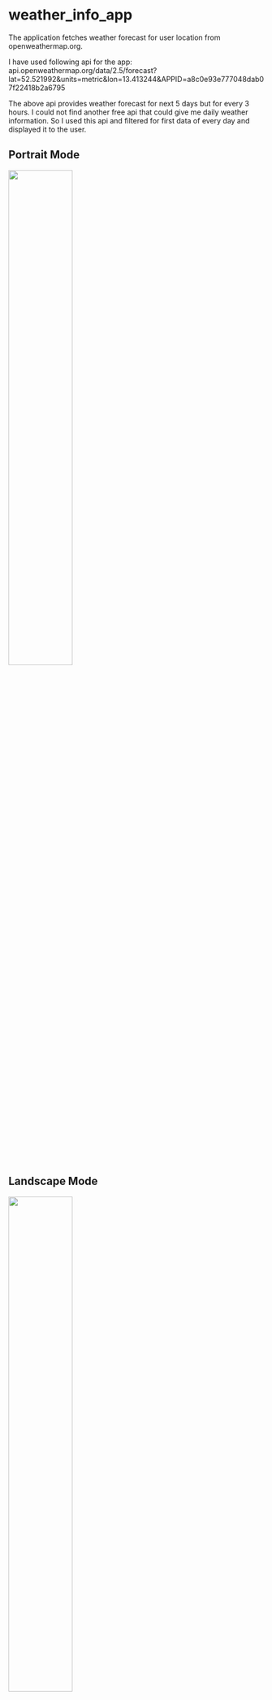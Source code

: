 # weather_info_app

The application fetches weather forecast for user location from openweathermap.org.

I have used following api for the app:
api.openweathermap.org/data/2.5/forecast?lat=52.521992&units=metric&lon=13.413244&APPID=a8c0e93e777048dab07f22418b2a6795

The above api provides weather forecast for next 5 days but for every 3 hours. I could not find another free api that could give me daily weather information.
So I used this api and filtered for first data of every day and displayed it to the user.

## Portrait Mode
<img src="https://github.com/dearestpankaj/weatherInfo/assets/987922/e2d0a50d-97cb-4b7a-a5cf-d1e72c7c3e66" width=50% height=50%>

## Landscape Mode
<img src="https://github.com/dearestpankaj/weatherInfo/assets/987922/a5ddbae6-40c1-4cae-9a7f-acc6e2f96200" width=50% height=50%>

## Error Screen
<img src="https://github.com/dearestpankaj/weatherInfo/assets/987922/a5ddbae6-40c1-4cae-9a7f-acc6e2f96200" width=50% height=50%>

## Architecture

Application is build with bloc architecture and uses clean architecture with it to provide benefits of layered architecture and more closely follow SOLID principals.

An overview of clean architecture:

<img width="484" alt="Clean_Arch" src="https://github.com/dearestpankaj/weatherInfo/assets/987922/d340138e-bea2-4eb1-b32b-ad94ea3a3b4f">
![Simulator Screenshot - iPhone 15 Pro - 2024-03-04 at 13 48 53](https://github.com/dearestpankaj/weatherInfo/assets/987922/e2d0a50d-97cb-4b7a-a5cf-d1e72c7c3e66)
